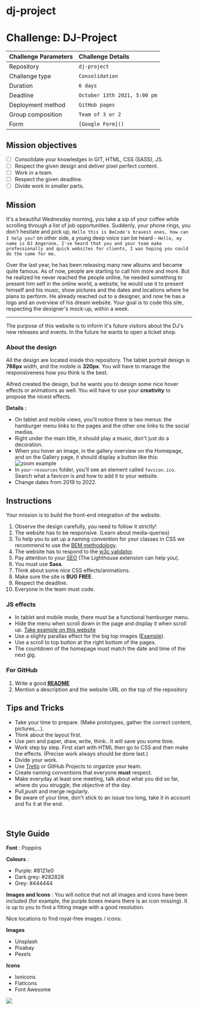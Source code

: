 # dj-project

# Challenge: DJ-Project

| Challenge Parameters | Challenge Details            |
| :------------------- | :--------------------------- |
| Repository           | `dj-project`                 |
| Challenge type       | `Consolidation`              |
| Duration             | `6 days`                     |
| Deadline             | `October 13th 2021, 5:00 pm` |
| Deployment method    | `GitHub pages`               |
| Group composition    | `Team of 3 or 2`             |
| Form                 | `[Google Form]()`            |

## Mission objectives

- [ ] Consolidate your knowledges in GIT, HTML, CSS (SASS), JS.
- [ ] Respect the given design and deliver pixel perfect content.
- [ ] Work in a team.
- [ ] Respect the given deadline.
- [ ] Divide work in smaller parts.

## Mission

It's a beautiful Wednesday morning, you take a sip of your coffee while scrolling through a list of job opportunities. Suddenly, your phone rings, you don't hesitate and pick up, `Hello this is BeCode's bravest ones, how can I help you?` on other side, a young deep voice can be heard - `Hello, my name is DJ Angerone, I've heard that you and your team make professionally and quick websites for clients, I was hoping you could do the same for me.`

Over the last year, he has been releasing many new albums and became quite famous. As of now, people are starting to call him more and more. But he realized he never reached the people online, he needed something to present him self in the online world, a website, he would use it to present himself and his music, show pictures and the dates and locations where he plans to perform.
He already reached out to a designer, and now he has a logo and an overview of his dream website. Your goal is to code this site, respecting the designer's mock-up, within a week.

---

The purpose of this website is to inform it's future visitors about the DJ's new releases and events. In the future he wants to open a ticket shop.

### About the design

All the design are located inside this repository. The tablet portrait design is **768px** width, and the mobile is **320px**. You will have to manage the responsiveness how you think is the best.

Alfred created the design, but he wants you to design some nice hover effects or animations as well. You will have to use your **creativity** to propose the nicest effects.

**Details :**

- On tablet and mobile views, you'll notice there is two menus: the hamburger menu links to the pages and the other one links to the social medias.
- Right under the main title, it should play a music, don't just do a decoration.
- When you hover an image, in the gallery overview on the Homepage, and on the Gallery page, it should display a button like this: <br>
  ![zoom example](./resources/hover-img-example.jpg)
- In `your-resources` folder, you'll see an element called `favicon.ico`. Search what a favicon is and how to add it to your website.
- Change dates from 2019 to 2022.

## Instructions

Your mission is to build the front-end integration of the website.

1.  Observe the design carefully, you need to follow it strictly!
1.  The website has to be responsive. (Learn about media-queries)
1.  To help you to set up a naming convention for your classes in CSS we recommend to use the [BEM methodology](https://css-tricks.com/bem-101/).
1.  The website has to respond to the [w3c validator](https://validator.w3.org/).
1.  Pay attention to your [SEO](https://moz.com/beginners-guide-to-seo) (The Lighthouse extension can help you).
1.  You must use **Sass**.
1.  Think about some nice CSS effects/animations.
1.  Make sure the site is **BUG FREE**.
1.  Respect the deadline.
1.  Everyone in the team must code.

### JS effects

- In tablet and mobile mode, there must be a functional hamburger menu.
- Hide the menu when scroll down in the page and display it when scroll up. [Take example on this website](https://wicky.nillia.ms/headroom.js/)
- Use a slighty parallax effect for the big top images ([Example](https://boyntonyards.com/)).
- Use a scroll to top button at the right bottom of the pages.
- The countdown of the homepage must match the date and time of the next gig.

### For GitHub

1.  Write a good [**README**](https://medium.com/becode/comment-faire-un-readme-sur-github-cc11f3df606a)
1.  Mention a description and the website URL on the top of the repository

## Tips and Tricks

- Take your time to prepare. (Make prototypes, gather the correct content, pictures,...).
- Think about the layout first.
- Use pen and paper, draw, write, think.. It will save you some time.
- Work step by step. First start with HTML then go to CSS and then make the effects. (Precise work always should be done last.)
- Divide your work.
- Use [Trello](https://trello.com) or GitHub Projects to organize your team.
- Create naming conventions that everyone **must** respect.
- Make everyday at least one meeting, talk about what you did so far, where do you struggle, the objective of the day.
- Pull,push and merge regularly.
- Be aware of your time, don't stick to an issue too long, take it in account and fix it at the end.

 <br>

## Style Guide

**Font** : Poppins

**Colours** :

- Purple: #8121e0
- Dark grey: #282828
- Grey: #444444

**Images and Icons** :
You will notice that not all images and icons have been included (for example, the purple boxes means there is an icon missing). It is up to you to find a fitting image with a good resolution.

Nice locations to find royal-free images / icons:

**Images**

- Unsplash
- Pixabay
- Pexels

**Icons**

- Ionicons
- Flaticons
- Font Awesome

![](https://media.giphy.com/media/3o7abuqxszgO6pFb3i/giphy.gif)

